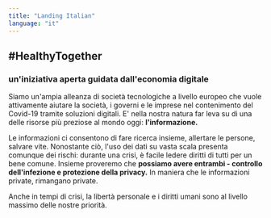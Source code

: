```yaml
---
title: "Landing Italian"
language: "it"
---
```


## #HealthyTogether

### un'iniziativa aperta guidata dall'economia digitale

Siamo un'ampia alleanza di società tecnologiche a livello europeo che vuole attivamente aiutare la società, i governi e le imprese nel contenimento del Covid-19 tramite soluzioni digitali. E' nella nostra natura far leva su di una delle risorse più preziose al mondo oggi: **l'informazione.**

Le informazioni ci consentono di fare ricerca insieme, allertare le persone, salvare vite. Nonostante ciò, l'uso dei dati su vasta scala presenta comunque dei rischi: durante una crisi, è facile ledere diritti di tutti per un bene comune.
Insieme proveremo che **possiamo avere entrambi - controllo dell'infezione e protezione della privacy.** In maniera che le informazioni private, rimangano private.

Anche in tempi di crisi, la libertà personale e i diritti umani sono al livello massimo delle nostre priorità.
